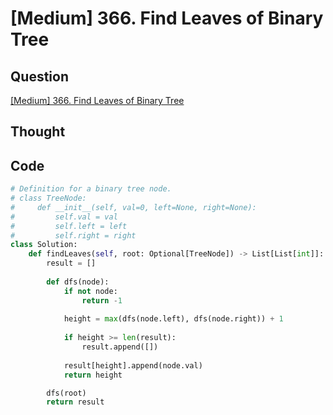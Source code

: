 # [Medium] 366. Find Leaves of Binary Tree

## Question

[[Medium] 366. Find Leaves of Binary Tree](https://leetcode.com/problems/find-leaves-of-binary-tree/)

## Thought

## Code

```python
# Definition for a binary tree node.
# class TreeNode:
#     def __init__(self, val=0, left=None, right=None):
#         self.val = val
#         self.left = left
#         self.right = right
class Solution:
    def findLeaves(self, root: Optional[TreeNode]) -> List[List[int]]:
        result = []
        
        def dfs(node):
            if not node:
                return -1
            
            height = max(dfs(node.left), dfs(node.right)) + 1
            
            if height >= len(result):
                result.append([])
                
            result[height].append(node.val)
            return height

        dfs(root)
        return result
```
